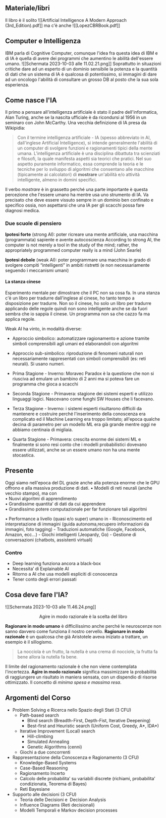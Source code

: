## Materiale/libri
Il libro è il solito ![[Artificial Intelligence A Modern Approach (3rd_Edition).pdf]]
ma c'è anche ![[LopezCBRBook.pdf]]


## Computer e Intelligenza
IBM parla di Cognitive Computer, comunque l'idea fra questa idea di IBM e di IA è quella di avere dei programmi che aumentino le abilità dell'essere umano. 
![[Schermata 2023-10-03 alle 11.02.21.png]]
Soprattutto in situazioni critiche dare ad un esperto di un dominio sensibile la potenza e la quantità di dati che un sistema di IA è qualcosa di potentissimo, si immagini di dare ad un oncologo l'abilità di consultare un grosso DB al posto che la sua sola esperienza. 


## Come nasce l'IA
Il primo a pensare all'intelligenza artificiale è stato il padre dell'informatica, Alan Turing, anche se la nascita ufficiale è da ricondursi al 1956 in un seminaro con John McCarthy. Una vecchia definizione di IA presa da Wikipidia:

> Con il termine intelligenza artificiale - IA (spesso abbreviato in AI, dall'inglese Artificial Intelligence), si intende generalmente l'abilità di un computer di svolgere funzioni e ragionamenti tipici della mente umana. L'intelligenza artificiale è una disciplina dibattuta tra scienziati e filosofi, la quale manifesta aspetti sia teorici che pratici. Nel suo aspetto puramente informatico, essa comprende la teoria e le tecniche per lo sviluppo di algoritmi che consentano alle macchine (tipicamente ai calcolatori) di **mostrare** un'abilità e/o attività intelligente, almeno in domini specifici.

Il verbo *mostrare* è in grassetto perché una parte importante è questa percezione che l'essere umano ha mentre usa uno strumento di IA. Va precisato che deve essere vissuto sempre in un dominio ben confinato e specifico ossia, non aspettarsi che una IA per gli scacchi possa fare diagnosi medica.
### Due scuole di pensiero
**Ipotesi forte** (strong AI): poter ricreare una mente artificiale, una macchina (programmata) sapiente e avente autocoscienza
According to strong AI, the computer is not merely a tool in the study of the mind; rather, the appropriately programmed computer really is a mind (John Searle)

**Ipotesi debole** (weak AI): poter programmare una macchina in grado di svolgere compiti “intelligenti” in ambiti ristretti (e non necessariamente seguendo i meccanismi umani)

#### La stanza cinese
Esperimento mentale per dimostrare che il PC non sa cosa fa. In una stanza c'è un libro per tradurre dall'inglese al cinese, ho tanto tempo a disposizione per tradurre. Non so il cinese, ho solo un libro per tradurre applicando delle regole quindi non sono intelligente anche se da fuori sembra che io sappia il cinese. Un programma non sa che cazzo fa ma applica regole. 

Weak AI ha vinto, in modalità diverse:
- Approccio simbolico: automatizzare ragionamento e azione tramite simboli comprensibili agli umani ed elaborandoli con algoritmi
    
- Approccio sub-simbolico: riproduzione di fenomeni naturali non necessariamente rappresentati con simboli comprensibili (es: reti neurali). Si usano numeri.



- Prima Stagione - Inverno: Moravec Paradox è la questione che non si riusciva ad emulare un bambino di 2 anni ma si poteva fare un programma che gioca a scacchi
- Seconda Stagione - Primavera: stagione dei sistemi esperti e utilizzo linguaggi logici. Nascevano come funghi SW Houses che li facevano. 
- Terza Stagione - Inverno: i sistemi esperti risultarono difficili da mantenere e costruire perché l'inserimento della conoscenza era complicato ed il Machine Learning era troppo limitato; all'epoca qualche decina di parametro per un modello ML era già grande mentre oggi ne abbiamo centinaia di migliaia.
- Quarta Stagione - Primavera: crescita enorme dei sistemi ML e finalmente si sono resi conto che i modelli probabilistici dovevano essere utilizzati, anche se un essere umano non ha una mente stocastica. 

## Presente
Oggi siamo nell'epoca del DL grazie anche alla potenza enorme che le GPU offrono e alla massiva produzione di dati. 
• Modelli di reti neurali (anche vecchio stampo), ma con  
	• Nuovi algoritmi di apprendimento  
	• Grandissime quantita’ di dati da cui apprendere  
	• Grandissimo potere computazionale per far funzionare tali algoritmi

• Performance a livello (quasi e/o super) umano in
	- Riconoscimento ed interpretazione di immagini (guida autonoma,recupero informazioni da immagini, foto tagging)
	- Traduzioni automatiche (Google, Facebook, Amazon, ecc...)
	- Giochi intelligenti (Jeopardy, Go)
	- Gestione di conversazioni (chatbots, assistenti virtuali)

### Contro
- Deep learning funziona ancora a black-box  
- Necessita’ di Explainable AI  
- Ritorno a AI che usa modelli espliciti di conoscenza
- Tener conto degli errori passati

## Cosa deve fare l'IA?
![[Schermata 2023-10-03 alle 11.46.24.png]]
<center>Agire in modo razionale è la scelta del libro</center>

**Ragionare in modo umano** è difficilissimo anche perché le neuroscenze non sanno davvero come funziona il nostro cervello. 
**Ragionare in modo razionale** è un qualcosa che già Aristotele aveva iniziato a trattare, un esempio è il sillogismo. 

> La nocciola è un frutto, la nutella è una crema di nocciole, la frutta fa bene allora la nutella fa bene.

Il limite del ragionamento razionale è che non viene contemplata l'incertezza.
**Agire in modo razionale** significa massimizzare la probabilità di raggiungere un risultato in maniera sensata, con un dispendio di risorse ottimizzato. Il concetto di *minima spesa e massima resa*. 

## Argomenti del Corso
- Problem Solving e Ricerca nello Spazio degli Stati (3 CFU)
	- Path-based search
		- Blind search (Breadth-First, Depth-Fist, Iterative Deepening)
		- Best-first and Heuristic search (Uniform Cost, Greedy, A*, IDA*)
	- Iterative Improvement (Local) search
		- Hill-climbing
		- Simulated Annealing
		- Genetic Algorithms (cenni)
	- Giochi a due concorrenti
- Rappresentazione della Conoscenza e Ragionamento (3 CFU)
	- Knowledge-Based Systems
	- Case-Based Reasoning
	- Ragionamento Incerto
	- Calcolo delle probabilita’ su variabili discrete (richiami, probabilita’ condizionata, Teorema di Bayes)
	- Reti Bayesiane
- Supporto alle decisioni (3 CFU)
	- Teoria delle Decisioni e  Decision Analysis
	- Influence Diagrams (Reti decisionali)
	- Modelli Temporali e Markov decision processes